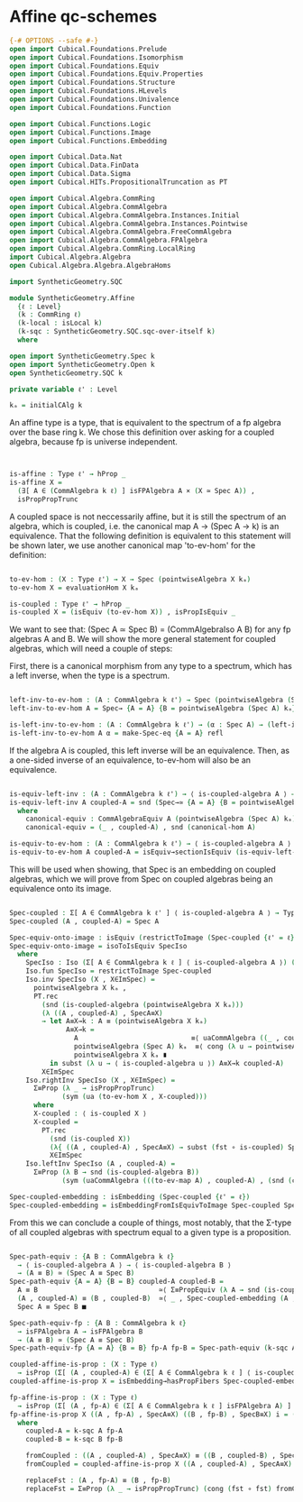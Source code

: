 Affine qc-schemes
=================

```agda
{-# OPTIONS --safe #-}
open import Cubical.Foundations.Prelude
open import Cubical.Foundations.Isomorphism
open import Cubical.Foundations.Equiv
open import Cubical.Foundations.Equiv.Properties
open import Cubical.Foundations.Structure
open import Cubical.Foundations.HLevels
open import Cubical.Foundations.Univalence
open import Cubical.Foundations.Function

open import Cubical.Functions.Logic
open import Cubical.Functions.Image
open import Cubical.Functions.Embedding

open import Cubical.Data.Nat
open import Cubical.Data.FinData
open import Cubical.Data.Sigma
open import Cubical.HITs.PropositionalTruncation as PT

open import Cubical.Algebra.CommRing
open import Cubical.Algebra.CommAlgebra
open import Cubical.Algebra.CommAlgebra.Instances.Initial
open import Cubical.Algebra.CommAlgebra.Instances.Pointwise
open import Cubical.Algebra.CommAlgebra.FreeCommAlgebra
open import Cubical.Algebra.CommAlgebra.FPAlgebra
open import Cubical.Algebra.CommRing.LocalRing
import Cubical.Algebra.Algebra
open Cubical.Algebra.Algebra.AlgebraHoms

import SyntheticGeometry.SQC

module SyntheticGeometry.Affine
  {ℓ : Level}
  (k : CommRing ℓ)
  (k-local : isLocal k)
  (k-sqc : SyntheticGeometry.SQC.sqc-over-itself k)
  where

open import SyntheticGeometry.Spec k
open import SyntheticGeometry.Open k
open SyntheticGeometry.SQC k

private variable ℓ' : Level

kₐ = initialCAlg k

```

An affine type is a type, that is equivalent to the spectrum of a fp algebra over the base ring k.
We chose this definition over asking for a coupled algebra, because fp is universe independent.

```agda


is-affine : Type ℓ' → hProp _
is-affine X =
  (∃[ A ∈ (CommAlgebra k ℓ) ] isFPAlgebra A × (X ≃ Spec A)) ,
  isPropPropTrunc

```

A coupled space is not neccessarily affine, but it is still the spectrum of an algebra,
which is coupled, i.e. the canonical map A → (Spec A → k) is an equivalence.
That the following definition is equivalent to this statement will be shown later,
we use another canonical map 'to-ev-hom' for the definition:

```agda

to-ev-hom : (X : Type ℓ') → X → Spec (pointwiseAlgebra X kₐ)
to-ev-hom X = evaluationHom X kₐ

is-coupled : Type ℓ' → hProp _
is-coupled X = (isEquiv (to-ev-hom X)) , isPropIsEquiv _

```

We want to see that: (Spec A ≃ Spec B) = (CommAlgebraIso A B) for any fp algebras A and B.
We will show the more general statement for coupled algebras, which will need a couple of steps:

First, there is a canonical morphism from any type to a spectrum,
which has a left inverse, when the type is a spectrum.


```agda

left-inv-to-ev-hom : (A : CommAlgebra k ℓ') → Spec (pointwiseAlgebra (Spec A) kₐ) → Spec A
left-inv-to-ev-hom A = Spec→ {A = A} {B = pointwiseAlgebra (Spec A) kₐ} (canonical-hom A)

is-left-inv-to-ev-hom : (A : CommAlgebra k ℓ') → (α : Spec A) → (left-inv-to-ev-hom A) (to-ev-hom (Spec A) α) ≡ α
is-left-inv-to-ev-hom A α = make-Spec-eq {A = A} refl

```

If the algebra A is coupled, this left inverse will be an equivalence.
Then, as a one-sided inverse of an equivalence, to-ev-hom will also be an equivalence.

```agda

is-equiv-left-inv : (A : CommAlgebra k ℓ') → ⟨ is-coupled-algebra A ⟩ → isEquiv (left-inv-to-ev-hom A)
is-equiv-left-inv A coupled-A = snd (Spec→≃ {A = A} {B = pointwiseAlgebra (Spec A) kₐ} canonical-equiv)
  where
    canonical-equiv : CommAlgebraEquiv A (pointwiseAlgebra (Spec A) kₐ)
    canonical-equiv = (_ , coupled-A) , snd (canonical-hom A)

is-equiv-to-ev-hom : (A : CommAlgebra k ℓ') → ⟨ is-coupled-algebra A ⟩ → isEquiv (to-ev-hom (Spec A))
is-equiv-to-ev-hom A coupled-A = isEquiv→sectionIsEquiv (is-equiv-left-inv A coupled-A) (is-left-inv-to-ev-hom A)
```

This will be used when showing, that Spec is an embedding on coupled algebras, which we will prove
from Spec on coupled algebras being an equivalence onto its image.

```agda

Spec-coupled : Σ[ A ∈ CommAlgebra k ℓ' ] ⟨ is-coupled-algebra A ⟩ → Type _
Spec-coupled (A , coupled-A) = Spec A

Spec-equiv-onto-image : isEquiv (restrictToImage (Spec-coupled {ℓ' = ℓ}))
Spec-equiv-onto-image = isoToIsEquiv SpecIso
  where
    SpecIso : Iso (Σ[ A ∈ CommAlgebra k ℓ ] ⟨ is-coupled-algebra A ⟩) (Image Spec-coupled)
    Iso.fun SpecIso = restrictToImage Spec-coupled
    Iso.inv SpecIso (X , X∈ImSpec) =
      pointwiseAlgebra X kₐ ,
      PT.rec
        (snd (is-coupled-algebra (pointwiseAlgebra X kₐ)))
        (λ ((A , coupled-A) , SpecA≡X)
        → let A≡X→k : A ≡ (pointwiseAlgebra X kₐ)
              A≡X→k =
                A                            ≡⟨ uaCommAlgebra ((_ , coupled-A) , snd (canonical-hom A)) ⟩
                pointwiseAlgebra (Spec A) kₐ  ≡⟨ cong (λ u → pointwiseAlgebra u kₐ) SpecA≡X ⟩
                pointwiseAlgebra X kₐ ∎
          in subst (λ u → ⟨ is-coupled-algebra u ⟩) A≡X→k coupled-A)
        X∈ImSpec
    Iso.rightInv SpecIso (X , X∈ImSpec) =
      Σ≡Prop (λ _ → isPropPropTrunc)
             (sym (ua (to-ev-hom X , X-coupled)))
      where
      X-coupled : ⟨ is-coupled X ⟩
      X-coupled =
        PT.rec
          (snd (is-coupled X))
          (λ{ ((A , coupled-A) , SpecA≡X) → subst (fst ∘ is-coupled) SpecA≡X (is-equiv-to-ev-hom A coupled-A)})
          X∈ImSpec
    Iso.leftInv SpecIso (A , coupled-A) =
      Σ≡Prop (λ B → snd (is-coupled-algebra B))
             (sym (uaCommAlgebra (((to-ev-map A) , coupled-A) , (snd (canonical-hom A)))))

Spec-coupled-embedding : isEmbedding (Spec-coupled {ℓ' = ℓ})
Spec-coupled-embedding = isEmbeddingFromIsEquivToImage Spec-coupled Spec-equiv-onto-image

```

From this we can conclude a couple of things, most notably,
that the Σ-type of all coupled algebras with spectrum equal to a given type is a proposition.

```agda

Spec-path-equiv : {A B : CommAlgebra k ℓ}
  → ⟨ is-coupled-algebra A ⟩ → ⟨ is-coupled-algebra B ⟩
  → (A ≡ B) ≃ (Spec A ≡ Spec B)
Spec-path-equiv {A = A} {B = B} coupled-A coupled-B =
  A ≡ B                              ≃⟨ Σ≡PropEquiv (λ A → snd (is-coupled-algebra A)) ⟩
  (A , coupled-A) ≡ (B , coupled-B)  ≃⟨ _ , Spec-coupled-embedding (A , coupled-A) (B , coupled-B) ⟩
  Spec A ≡ Spec B ■

Spec-path-equiv-fp : {A B : CommAlgebra k ℓ}
  → isFPAlgebra A → isFPAlgebra B
  → (A ≡ B) ≃ (Spec A ≡ Spec B)
Spec-path-equiv-fp {A = A} {B = B} fp-A fp-B = Spec-path-equiv (k-sqc A fp-A) (k-sqc B fp-B)

coupled-affine-is-prop : (X : Type ℓ)
  → isProp (Σ[ (A , coupled-A) ∈ (Σ[ A ∈ CommAlgebra k ℓ ] ⟨ is-coupled-algebra A ⟩ ) ] Spec A ≡ X)
coupled-affine-is-prop X = isEmbedding→hasPropFibers Spec-coupled-embedding X

fp-affine-is-prop : (X : Type ℓ)
  → isProp (Σ[ (A , fp-A) ∈ (Σ[ A ∈ CommAlgebra k ℓ ] isFPAlgebra A) ] Spec A ≡ X)
fp-affine-is-prop X ((A , fp-A) , SpecA≡X) ((B , fp-B) , SpecB≡X) i = (replaceFst i) , (cong snd fromCoupled i)
  where
    coupled-A = k-sqc A fp-A
    coupled-B = k-sqc B fp-B

    fromCoupled : ((A , coupled-A) , SpecA≡X) ≡ ((B , coupled-B) , SpecB≡X)
    fromCoupled = coupled-affine-is-prop X ((A , coupled-A) , SpecA≡X) ((B , coupled-B) , SpecB≡X)

    replaceFst : (A , fp-A) ≡ (B , fp-B)
    replaceFst = Σ≡Prop (λ _ → isPropPropTrunc) (cong (fst ∘ fst) fromCoupled)

```

